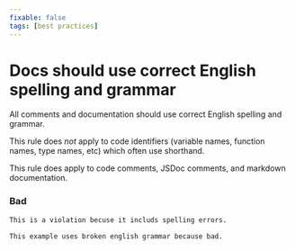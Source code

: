 ```yaml
---
fixable: false
tags: [best practices]
---
```


# Docs should use correct English spelling and grammar

All comments and documentation should use correct English spelling and grammar.

This rule does _not_ apply to code identifiers (variable names, function names, type names, etc) which often use shorthand.

This rule does apply to code comments, JSDoc comments, and markdown documentation.

### Bad

```md
This is a violation becuse it includs spelling errors.
```

```md
This example uses broken english grammar because bad.
```

